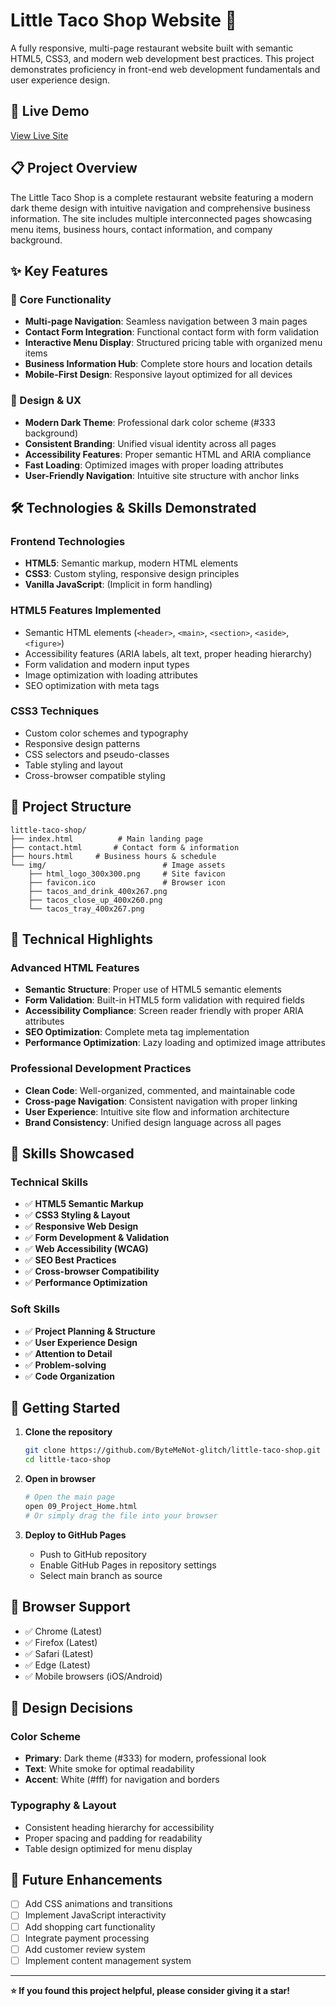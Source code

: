 # Little Taco Shop Website 🌮

A fully responsive, multi-page restaurant website built with semantic HTML5, CSS3, and modern web development best practices. This project demonstrates proficiency in front-end web development fundamentals and user experience design.

## 🚀 Live Demo
[View Live Site](https://bytemenot-glitch.github.io/Little-Taco-Shop/)

## 📋 Project Overview

The Little Taco Shop is a complete restaurant website featuring a modern dark theme design with intuitive navigation and comprehensive business information. The site includes multiple interconnected pages showcasing menu items, business hours, contact information, and company background.

## ✨ Key Features

### 🎯 Core Functionality
- **Multi-page Navigation**: Seamless navigation between 3 main pages
- **Contact Form Integration**: Functional contact form with form validation
- **Interactive Menu Display**: Structured pricing table with organized menu items
- **Business Information Hub**: Complete store hours and location details
- **Mobile-First Design**: Responsive layout optimized for all devices

### 🎨 Design & UX
- **Modern Dark Theme**: Professional dark color scheme (#333 background)
- **Consistent Branding**: Unified visual identity across all pages
- **Accessibility Features**: Proper semantic HTML and ARIA compliance
- **Fast Loading**: Optimized images with proper loading attributes
- **User-Friendly Navigation**: Intuitive site structure with anchor links

## 🛠️ Technologies & Skills Demonstrated

### Frontend Technologies
- **HTML5**: Semantic markup, modern HTML elements
- **CSS3**: Custom styling, responsive design principles
- **Vanilla JavaScript**: (Implicit in form handling)

### HTML5 Features Implemented
- Semantic HTML elements (`<header>`, `<main>`, `<section>`, `<aside>`, `<figure>`)
- Accessibility features (ARIA labels, alt text, proper heading hierarchy)
- Form validation and modern input types
- Image optimization with loading attributes
- SEO optimization with meta tags

### CSS3 Techniques
- Custom color schemes and typography
- Responsive design patterns
- CSS selectors and pseudo-classes
- Table styling and layout
- Cross-browser compatible styling

## 📁 Project Structure

```
little-taco-shop/
├── index.html          # Main landing page
├── contact.html       # Contact form & information
├── hours.html     # Business hours & schedule
└── img/                          # Image assets
    ├── html_logo_300x300.png     # Site favicon
    ├── favicon.ico               # Browser icon
    ├── tacos_and_drink_400x267.png
    ├── tacos_close_up_400x260.png
    └── tacos_tray_400x267.png
```

## 🌟 Technical Highlights

### Advanced HTML Features
- **Semantic Structure**: Proper use of HTML5 semantic elements
- **Form Validation**: Built-in HTML5 form validation with required fields
- **Accessibility Compliance**: Screen reader friendly with proper ARIA attributes
- **SEO Optimization**: Complete meta tag implementation
- **Performance Optimization**: Lazy loading and optimized image attributes

### Professional Development Practices
- **Clean Code**: Well-organized, commented, and maintainable code
- **Cross-page Navigation**: Consistent navigation with proper linking
- **User Experience**: Intuitive site flow and information architecture
- **Brand Consistency**: Unified design language across all pages

## 🎯 Skills Showcased

### Technical Skills
- ✅ **HTML5 Semantic Markup**
- ✅ **CSS3 Styling & Layout**
- ✅ **Responsive Web Design**
- ✅ **Form Development & Validation**
- ✅ **Web Accessibility (WCAG)**
- ✅ **SEO Best Practices**
- ✅ **Cross-browser Compatibility**
- ✅ **Performance Optimization**

### Soft Skills
- ✅ **Project Planning & Structure**
- ✅ **User Experience Design**
- ✅ **Attention to Detail**
- ✅ **Problem-solving**
- ✅ **Code Organization**

## 🚀 Getting Started

1. **Clone the repository**
   ```bash
   git clone https://github.com/ByteMeNot-glitch/little-taco-shop.git
   cd little-taco-shop
   ```

2. **Open in browser**
   ```bash
   # Open the main page
   open 09_Project_Home.html
   # Or simply drag the file into your browser
   ```

3. **Deploy to GitHub Pages**
   - Push to GitHub repository
   - Enable GitHub Pages in repository settings
   - Select main branch as source

## 📱 Browser Support

- ✅ Chrome (Latest)
- ✅ Firefox (Latest)
- ✅ Safari (Latest)
- ✅ Edge (Latest)
- ✅ Mobile browsers (iOS/Android)

## 🎨 Design Decisions

### Color Scheme
- **Primary**: Dark theme (#333) for modern, professional look
- **Text**: White smoke for optimal readability
- **Accent**: White (#fff) for navigation and borders

### Typography & Layout
- Consistent heading hierarchy for accessibility
- Proper spacing and padding for readability
- Table design optimized for menu display

## 🔧 Future Enhancements

- [ ] Add CSS animations and transitions
- [ ] Implement JavaScript interactivity
- [ ] Add shopping cart functionality
- [ ] Integrate payment processing
- [ ] Add customer review system
- [ ] Implement content management system

---

**⭐ If you found this project helpful, please consider giving it a star!**
